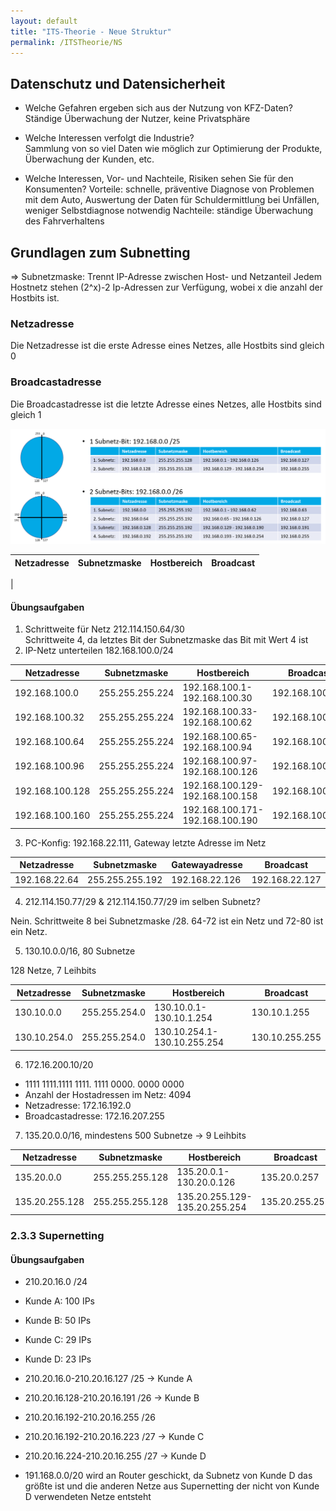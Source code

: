 ```yaml
---
layout: default
title: "ITS-Theorie - Neue Struktur"
permalink: /ITSTheorie/NS
---
```


## Datenschutz und Datensicherheit

- Welche Gefahren ergeben sich aus der Nutzung von KFZ-Daten?<br>
Ständige Überwachung der Nutzer, keine Privatsphäre

- Welche Interessen verfolgt die Industrie?<br>
Sammlung von so viel Daten wie möglich zur Optimierung der Produkte, Überwachung der Kunden, etc.

- Welche Interessen, Vor- und Nachteile, Risiken sehen Sie für den Konsumenten?
Vorteile: schnelle, präventive Diagnose von Problemen mit dem Auto, Auswertung der Daten für Schuldermittlung bei Unfällen, weniger Selbstdiagnose notwendig
Nachteile: ständige Überwachung des Fahrverhaltens

## Grundlagen zum Subnetting

=> Subnetzmaske: Trennt IP-Adresse zwischen Host- und Netzanteil
Jedem Hostnetz stehen (2^x)-2 Ip-Adressen zur Verfügung, wobei x die anzahl der Hostbits ist.

### Netzadresse

Die Netzadresse ist die erste Adresse eines Netzes, alle Hostbits sind gleich 0

### Broadcastadresse

Die Broadcastadresse ist die letzte Adresse eines Netzes, alle Hostbits sind gleich 1

![Subnetzkuchen](images/Subnetzkuchen.png)

|Netzadresse|Subnetzmaske|Hostbereich|Broadcast|
|--|--|--|--|
|

#### Übungsaufgaben

1. Schrittweite für Netz 212.114.150.64/30<br>
Schrittweite 4, da letztes Bit der Subnetzmaske das Bit mit Wert 4 ist
2. IP-Netz unterteilen 182.168.100.0/24<br>

|Netzadresse|Subnetzmaske|Hostbereich|Broadcast|
|--|--|--|--|
|192.168.100.0|255.255.255.224|192.168.100.1-192.168.100.30|192.168.100.31|
|192.168.100.32|255.255.255.224|192.168.100.33-192.168.100.62|192.168.100.63|
|192.168.100.64|255.255.255.224|192.168.100.65-192.168.100.94|192.168.100.95|
|192.168.100.96|255.255.255.224|192.168.100.97-192.168.100.126|192.168.100.127|
192.168.100.128|255.255.255.224|192.168.100.129-192.168.100.158|192.168.100.159|
|192.168.100.160|255.255.255.224|192.168.100.171-192.168.100.190|192.168.100.191|

3. PC-Konfig: 192.168.22.111, Gateway letzte Adresse im Netz

|Netzadresse|Subnetzmaske|Gatewayadresse|Broadcast|
|--|--|--|--|
|192.168.22.64|255.255.255.192|192.168.22.126|192.168.22.127|

4. 212.114.150.77/29 & 212.114.150.77/29 im selben Subnetz?

Nein. Schrittweite 8 bei Subnetzmaske /28. 64-72 ist ein Netz und 72-80 ist ein Netz.

5. 130.10.0.0/16, 80 Subnetze

128 Netze, 7 Leihbits

|Netzadresse|Subnetzmaske|Hostbereich|Broadcast|
|--|--|--|--|
|130.10.0.0|255.255.254.0|130.10.0.1-130.10.1.254|130.10.1.255|
|130.10.254.0|255.255.254.0|130.10.254.1-130.10.255.254|130.10.255.255|

6. 172.16.200.10/20
  - 1111 1111.1111 1111. 1111 0000. 0000 0000
  - Anzahl der Hostadressen im Netz: 4094
  - Netzadresse: 172.16.192.0
  - Broadcastadresse: 172.16.207.255

7. 135.20.0.0/16, mindestens 500 Subnetze -> 9 Leihbits

|Netzadresse|Subnetzmaske|Hostbereich|Broadcast|
|--|--|--|--|
|135.20.0.0|255.255.255.128|135.20.0.1-130.20.0.126|135.20.0.257|
|135.20.255.128|255.255.255.128|135.20.255.129-135.20.255.254|135.20.255.255|

### 2.3.3 Supernetting

#### Übungsaufgaben

- 210.20.16.0 /24
- Kunde A: 100 IPs
- Kunde B: 50 IPs
- Kunde C: 29 IPs
- Kunde D: 23 IPs
- 210.20.16.0-210.20.16.127 /25 -> Kunde A
- 210.20.16.128-210.20.16.191 /26 -> Kunde B
- 210.20.16.192-210.20.16.255 /26
- 210.20.16.192-210.20.16.223 /27 -> Kunde C
- 210.20.16.224-210.20.16.255 /27 -> Kunde D

- 191.168.0.0/20 wird an Router geschickt, da Subnetz von Kunde D das größte ist und die anderen Netze aus Supernetting der nicht von Kunde D verwendeten Netze entsteht

